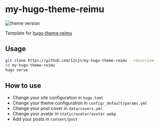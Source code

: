# my-hugo-theme-reimu

<img alt="theme version" src="https://img.shields.io/badge/dynamic/json?url=https%3A%2F%2Fraw.githubusercontent.com%2FD-Sketon%2Fhugo-theme-reimu%2Frefs%2Fheads%2Fmain%2Fpackage.json&query=%24.version&label=theme">

Template for [hugo-theme-reimu](https://github.com/D-Sketon/hugo-theme-reimu)

## Usage

```bash
git clone https://github.com/12cjn/my-hugo-theme-reimu --recursive
cd my-hugo-theme-reimu
hugo serve
```

## How to use

- Change your site configuration in `hugo.toml`
- Change your theme configuration in `config/_default/params.yml`
- Change your post cover in `data/covers.yml`
- Change your avatar in `static/avatar/avatar.webp`
- Add your posts in `content/post`
